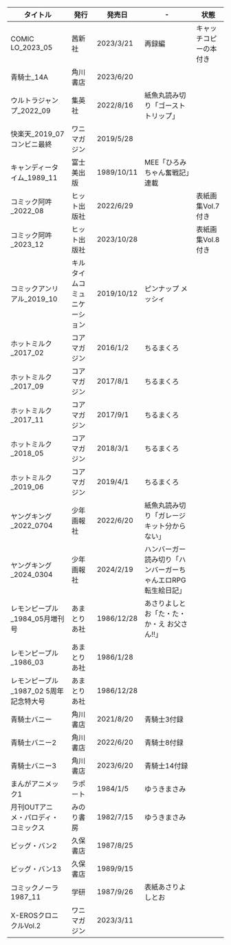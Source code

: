 | タイトル | 発行 | 発売日 | - | 状態 |
| ---- | ---- | ---- | ---- | ---- |
| COMIC LO_2023_05 | 茜新社 | 2023/3/21 | 再録編 | キャッチコピーの本付き |
| 青騎士_14A | 角川書店 | 2023/6/20 |  |  |
| ウルトラジャンプ_2022_09 | 集英社 | 2022/8/16 | 紙魚丸読み切り「ゴーストトリップ」 |  |
| 快楽天_2019_07 コンビニ最終 | ワニマガジン | 2019/5/28 |  |  |
| キャンディータイム_1989_11 | 富士美出版 | 1989/10/11 | MEE「ひろみちゃん奮戦記」連載 |  |
| コミック阿吽_2022_08 | ヒット出版社 | 2022/6/29 |  | 表紙画集Vol.7付き |
| コミック阿吽_2023_12 | ヒット出版社 | 2023/10/28 |  | 表紙画集Vol.8付き |
| コミックアンリアル_2019_10 | キルタイムコミュニケーション | 2019/10/12 | ピンナップ メッシィ |  |
| ホットミルク_2017_02 | コアマガジン | 2016/1/2 | ちるまくろ |  |
| ホットミルク_2017_09 | コアマガジン | 2017/8/1 | ちるまくろ |  |
| ホットミルク_2017_11 | コアマガジン | 2017/9/1 | ちるまくろ |  |
| ホットミルク_2018_05 | コアマガジン | 2018/3/1 | ちるまくろ |  |
| ホットミルク_2019_06 | コアマガジン | 2019/4/1 | ちるまくろ |  |
| ヤングキング_2022_0704 | 少年画報社 | 2022/6/20 | 紙魚丸読み切り「ガレージキット分からない」 |  |
| ヤングキング_2024_0304 | 少年画報社 | 2024/2/19 | ハンバーガー読み切り「ハンバーガーちゃんエロRPG転生絵日記」 |  |
| レモンピープル_1984_05月増刊号 | あまとりあ社 | 1986/12/28 | あさりよしとお「た・た・か・え お父さん!!」 |  |
| レモンピープル_1986_03 | あまとりあ社 | 1986/1/28 |  |  |
| レモンピープル_1987_02 5周年記念特大号 | あまとりあ社 | 1986/12/28 |  |  |
| 青騎士バニー | 角川書店 | 2021/8/20 | 青騎士3付録 |  |
| 青騎士バニー2 | 角川書店 | 2022/6/20 | 青騎士8付録 |  |
| 青騎士バニー3 | 角川書店 | 2023/6/20 | 青騎士14付録 |  |
| まんがアニメック1 | ラポート | 1984/1/5 | ゆうきまさみ |  |
| 月刊OUTアニメ・パロディ・コミックス | みのり書房 | 1982/7/15 | ゆうきまさみ |  |
| ビッグ・バン2 | 久保書店 | 1987/8/25 |  |  |
| ビッグ・バン13 | 久保書店 | 1989/9/15 |  |  |
| コミックノーラ1987_11 | 学研 | 1987/9/26 | 表紙あさりよしとお |  |
| X-EROSクロニクルVol.2 | ワニマガジン | 2023/3/11 |  |  |

